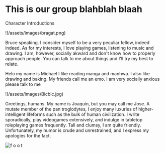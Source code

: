 # This is our group blahblah blaah
Character Introductions

!(/assets/images/bragat.png)

Bruce speaking. I consider myself to be a very peculiar fellow, indeed indeed.
As for my interests, I love playing games, listening to music and drawing.
I am, however, socially akward and don't know how to properly approach people.
You can talk to me about things and I'll try my best to relate.

Helo my name is Michael I like reading manga and manhwa. I also like drawing and baking. My friends call me an emo. I am very socially anxious please talk to me 

!(/assets/images/Bicbic.jpg)


Greetings, humans. My name is Joaquin, but you may call me Jose. A mutate member of the pan troglodytes, I enjoy many luxuries of higher-intelligent lifeforms such as the bulk of human civilization. I write sporadically, play videogames extensively, and indulge in tabletop roleplaying games frequently. Tall and clumsy, I am quite friendly. Unfortunately, my humor is crude and unrestrained, and I express my apologies for the fact.

![f o o t](https://user-images.githubusercontent.com/126568960/232696338-4746c9e0-9be3-4c46-ad43-fca168c70cb9.png)
